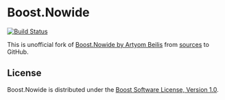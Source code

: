 Boost.Nowide
============

[![Build Status](https://travis-ci.org/halex2005/boost-nowide.svg?branch=master)](https://travis-ci.org/halex2005/boost-nowide)

This is unofficial fork of [Boost.Nowide by Artyom Beilis](http://cppcms.com/files/nowide/html/) from [sources](http://cppcms.com/files/nowide/) to GitHub.

License
-------

Boost.Nowide is distributed under the [Boost Software License, Version 1.0](LICENSE).